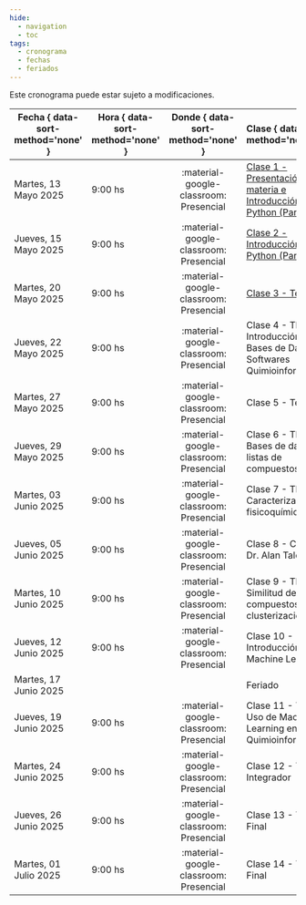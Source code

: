 ```yaml
---
hide: 
  - navigation
  - toc
tags:
  - cronograma
  - fechas
  - feriados
---
```


Este cronograma puede estar sujeto a modificaciones.

| Fecha  { data-sort-method='none' }     | Hora  { data-sort-method='none' }   | Donde  { data-sort-method='none' }                                 | Clase  { data-sort-method='none' }      | Docente { data-sort-method='none' } | 
| ----------- | -------- | :-------------------------------------: | :-----------  | :------ |
| Martes, 13 Mayo 2025 | 9:00 hs |	:material-google-classroom: Presencial | [Clase 1 - Presentación de la materia e Introducción a Python (Parte 1)](practicos/TP00/index.md)  | F. Agüero/J. Glavina |
| Jueves, 15 Mayo 2025 | 9:00 hs |	:material-google-classroom: Presencial | [Clase 2 - Introducción a Python (Parte 2)](practicos/TP00/index.md) | J. Glavina |
| Martes, 20 Mayo 2025 | 9:00 hs |	:material-google-classroom: Presencial | [Clase 3 - Teórica 1](teoricas/1-Teorica-Uno/index.md) | F. Agüero |
| Jueves, 22 Mayo 2025 | 9:00 hs |	:material-google-classroom: Presencial | Clase 4 - TP1. Introducción a Bases de Datos y Softwares Quimioinformáticos | M. Didier Garnham |
| Martes, 27 Mayo 2025 | 9:00 hs |	:material-google-classroom: Presencial | Clase 5 - Teórica 2 | F. Agüero |
| Jueves, 29 Mayo 2025 | 9:00 hs |	:material-google-classroom: Presencial | Clase 6 - TP2. Bases de datos y listas de compuestos | M. Didier Garnham |
| Martes, 03 Junio 2025 | 9:00 hs |	:material-google-classroom: Presencial | Clase 7 - TP3. Caracterización fisicoquímica | M. Didier Garnham |
| Jueves, 05 Junio 2025 | 9:00 hs |	:material-google-classroom: Presencial | Clase 8 - Charla Dr. Alan Talevi |  |
| Martes, 10 Junio 2025 | 9:00 hs |	:material-google-classroom: Presencial | Clase 9 - TP4. Similitud de compuestos y clusterización | M. Didier Garnham |
| Jueves, 12 Junio 2025 | 9:00 hs |	:material-google-classroom: Presencial | Clase 10 - Introducción a Machine Learning | J. Glavina |
| Martes, 17 Junio 2025 |  |  | Feriado |  |
| Jueves, 19 Junio 2025 | 9:00 hs |	:material-google-classroom: Presencial | Clase 11 - TP5. Uso de Machine Learning en Quimioinformática |  J. Glavina|
| Martes, 24 Junio 2025 | 9:00 hs |	:material-google-classroom: Presencial | Clase 12 - Trabajo Integrador | F. Agüero |
| Jueves, 26 Junio 2025 | 9:00 hs |	:material-google-classroom: Presencial | Clase 13 - Trabajo Final | F. Agüero |
| Martes, 01 Julio 2025 | 9:00 hs |	:material-google-classroom: Presencial | Clase 14 - Trabajo Final | F. Agüero |